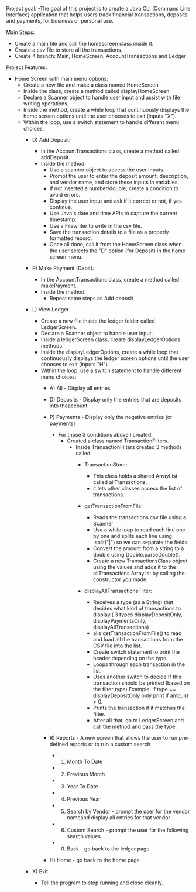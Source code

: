 Project goal: 
  -The goal of this project is to create a Java CLI (Command Line Interface) application that helps users track financial transactions, deposits and payments, for business or personal use.
  
Main Steps:
- Create a main file and call the homescreen class inside it.
- Create a csv file to store all the transactions.
- Create 4 branch: Main, HomeScreen, AccountTransactions and Ledger

Project Features: 
  - Home Screen with main menu options:
     - Create a new file and make a class named HomeScreen
     - Inside the class, create a method called displayHomeScreen
     - Declare a Scanner object to handle user input and assist with file writing operations.
     - Inside the method, create a while loop that continuously displays the home screen options until the user chooses to exit (inputs "X").
     - Within the loop, use a switch statement to handle different menu choices:
         - D) Add Deposit:
             - In the AccountTransactions class, create a method called addDeposit.
             - Inside the method:
                - Use a scanner object to access the user inputs. 
                - Prompt the user to enter the deposit amount, description, and vendor name, and store these inputs in variables.
                - If not inserted a number/double, create a condition to avoid errors.
                - Display the user input and ask if it correct or not, if yes continue.
                - Use Java's date and time APIs to capture the current timestamp.
                - Use a Filewriter to write in the csv file.
                - Save the transaction details to a file as a properly formatted record.
                - Once all done, call it from the HomeScreen class when the user selects the "D" option (for Deposit) in the home screen menu.
                  
         - P) Make Payment (Debit):
             - In the AccountTransactions class, create a method called makePayment.
             - Inside the method:
                - Repeat same steps as Add deposit
                  
         - L) View Ledger
             - Create a new file inside the ledger folder called LedgerScreen.
             - Declare a Scanner object to handle user input.
             - Inside a ledgerScreen class, create displayLedgerOptions methods.
             - Inside the displayLedgerOptions, create a while loop that continuously displays the ledger screen options until the user chooses to exit (inputs "H").
             - Within the loop, use a switch statement to handle different menu choices:
                - A) All - Display all entries
                - D) Deposits - Display only the entries that are deposits into theaccount
                - P) Payments - Display only the negative entries (or payments)
                   - For those 3 conditions above I created:
                     - Created a class named TransactionFilters.
                       - Inside TransactionFilters created 3 methods called:
                         -  TransactionStore:
                            - This class holds a shared ArrayList called allTransactions.
                            - it lets other classes access the list of transactions.
                              
                         - getTransactionFromFile:
                            - Reads the transactions.csv file using a Scanner
                            - Use a while loop to read each line one by one and splits each line using .split("|") so we can separate the fields.
                            - Convert the amount from a string to a double using Double.parseDouble().
                            - Create a new TransactionsClass object using the values and adds it to the allTransactions Arraylist by calling the constructor you made.
                              
                         - displayAllTransactionsFilter:
                            - Receives a type (as a String) that decides what kind of transactions to display.( 3 types displayDepositOnly, displayPaymentsOnly, displayAllTransactions)
                            - alls getTransactionFromFile() to read and load all the transactions from the CSV file into the list.
                            - Create switch statement to print the header depending on the type
                            - Loops through each transaction in the list.
                            - Uses another switch to decide If this transaction should be printed (based on the filter type).Example: If type == displayDepositOnly only print if amount > 0.
                            - Prints the transaction if it matches the filter.
                            - After all that, go to LedgerScreen and call the method and pass the type.

                - R) Reports - A new screen that allows the user to run pre-defined reports or to run a custom search
                     - 1) Month To Date
                     - 2) Previous Month
                     - 3) Year To Date
                     - 4) Previous Year
                     - 5) Search by Vendor - prompt the user for the vendor nameand display all entries for that vendor
                     - 6) Custom Search - prompt the user for the following search values.
                     - 0) Back - go back to the ledger page
                - H) Home - go back to the home page
              
         - X) Exit
            - Tell the program to stop running and close cleanly. 
           
  
